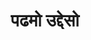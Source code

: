 ---
title: पढमो उद्देसो

type: lesson

order:
  aagam: 
    position: 1
  book: 
    position: 1
  chapter: 
    position: 1
  lesson: 
    position: 1
  
parent:
  type: chapter

children:
  type: sutra
  count: 6

start: 
end: पढमो उद्देसो समत्तो ।
---